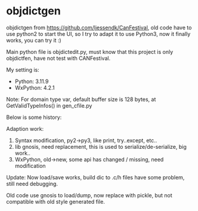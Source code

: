 # objdictgen
objdictgen from https://github.com/ljessendk/CanFestival, old code have to use python2 to start the UI, so I try to adapt it to use Python3, now it finally works, you can try it :)


Main python file is objdictedit.py, must know that this project is only objdictfen, have not test with CANFestival.

My setting is:
- Python: 3.11.9
- WxPython: 4.2.1

Note: For domain type var, default buffer size is 128 bytes, at GetValidTypeInfos() in gen_cfile.py

Below is some history:

Adaption work:
1. Syntax modification, py2->py3, like print, try..except, etc..
3. lib gnosis, need replacement, this is used to serialize/de-serialize, big work..
4. WxPython, old->new, some api has changed / missing, need modification


Update:
Now load/save works, build dic to .c/h files have some problem, still need debugging.

Old code use gnosis to load/dump, now replace with pickle, but not compatible with old style generated file.

